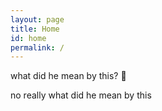 ```yaml
---
layout: page
title: Home
id: home
permalink: /
---
```



what did he mean by this? 🤔

no really what did he mean by this
